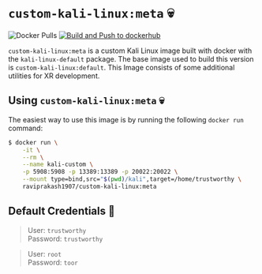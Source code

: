 # `custom-kali-linux:meta` 💀

![Docker Pulls](https://img.shields.io/docker/pulls/raviprakash1907/custom-kali-linux) [![Build and Push to dockerhub](https://github.com/ravi-prakash1907/custom-kali-linux/actions/workflows/dockerhub-image.yml/badge.svg)](https://github.com/ravi-prakash1907/custom-kali-linux/actions/workflows/dockerhub-image-meta.yml)  

`custom-kali-linux:meta` is a custom Kali Linux image built with docker with the `kali-linux-default` package. The base image used to build this version is `custom-kali-linux:default`. This Image consists of some additional utilities for XR development. 

## Using `custom-kali-linux:meta` 💀

The easiest way to use this image is by running the following `docker run` command:

```sh
$ docker run \
    -it \
    --rm \
    --name kali-custom \
    -p 5908:5908 -p 13389:13389 -p 20022:20022 \
    --mount type=bind,src="$(pwd)/kali",target=/home/trustworthy \
    raviprakash1907/custom-kali-linux:meta
```

## Default Credentials 🔑

> User: `trustworthy`   
> Password: `trustworthy`  

> User: `root`  
> Password: `toor`  
